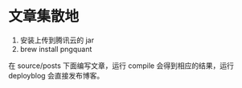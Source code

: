 # 文章集散地

1. 安装上传到腾讯云的 jar
2. brew install pngquant

在 source/posts 下面编写文章，运行 compile 会得到相应的结果，运行 deployblog 会直接发布博客。

